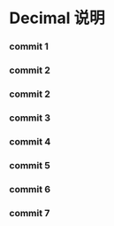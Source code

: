 # Decimal 说明

### commit 1

### commit 2

### commit 2

### commit 3

### commit 4

### commit 5

### commit 6

### commit 7
